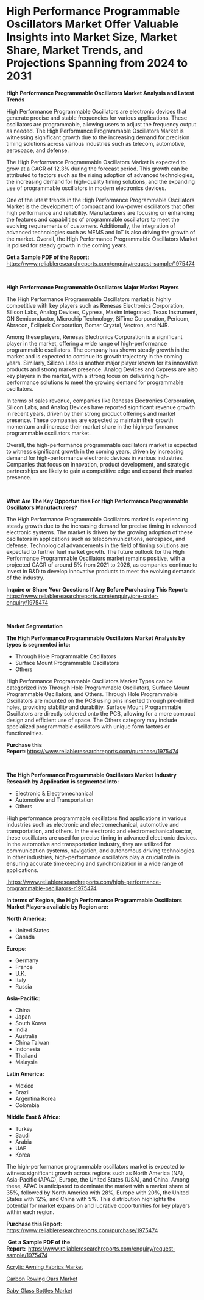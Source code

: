 <p><h1>High Performance Programmable Oscillators Market Offer Valuable Insights into Market Size, Market Share, Market Trends, and Projections Spanning from 2024 to 2031</h1></p><p><strong>High Performance Programmable Oscillators Market Analysis and Latest Trends</strong></p>
<p><p>High Performance Programmable Oscillators are electronic devices that generate precise and stable frequencies for various applications. These oscillators are programmable, allowing users to adjust the frequency output as needed. The High Performance Programmable Oscillators Market is witnessing significant growth due to the increasing demand for precision timing solutions across various industries such as telecom, automotive, aerospace, and defense.</p><p>The High Performance Programmable Oscillators Market is expected to grow at a CAGR of 12.3% during the forecast period. This growth can be attributed to factors such as the rising adoption of advanced technologies, the increasing demand for high-quality timing solutions, and the expanding use of programmable oscillators in modern electronics devices.</p><p>One of the latest trends in the High Performance Programmable Oscillators Market is the development of compact and low-power oscillators that offer high performance and reliability. Manufacturers are focusing on enhancing the features and capabilities of programmable oscillators to meet the evolving requirements of customers. Additionally, the integration of advanced technologies such as MEMS and IoT is also driving the growth of the market. Overall, the High Performance Programmable Oscillators Market is poised for steady growth in the coming years.</p></p>
<p><strong>Get a Sample PDF of the Report:&nbsp;</strong> <a href="https://www.reliableresearchreports.com/enquiry/request-sample/1975474">https://www.reliableresearchreports.com/enquiry/request-sample/1975474</a></p>
<p>&nbsp;</p>
<p><strong>High Performance Programmable Oscillators Major Market Players</strong></p>
<p><p>The High Performance Programmable Oscillators market is highly competitive with key players such as Renesas Electronics Corporation, Silicon Labs, Analog Devices, Cypress, Maxim Integrated, Texas Instrument, ON Semiconductor, Microchip Technology, SiTime Corporation, Pericom, Abracon, Ecliptek Corporation, Bomar Crystal, Vectron, and NJR.</p><p>Among these players, Renesas Electronics Corporation is a significant player in the market, offering a wide range of high-performance programmable oscillators. The company has shown steady growth in the market and is expected to continue its growth trajectory in the coming years. Similarly, Silicon Labs is another major player known for its innovative products and strong market presence. Analog Devices and Cypress are also key players in the market, with a strong focus on delivering high-performance solutions to meet the growing demand for programmable oscillators.</p><p>In terms of sales revenue, companies like Renesas Electronics Corporation, Silicon Labs, and Analog Devices have reported significant revenue growth in recent years, driven by their strong product offerings and market presence. These companies are expected to maintain their growth momentum and increase their market share in the high-performance programmable oscillators market.</p><p>Overall, the high-performance programmable oscillators market is expected to witness significant growth in the coming years, driven by increasing demand for high-performance electronic devices in various industries. Companies that focus on innovation, product development, and strategic partnerships are likely to gain a competitive edge and expand their market presence.</p></p>
<p>&nbsp;</p>
<p><strong>What Are The Key Opportunities For High Performance Programmable Oscillators Manufacturers?</strong></p>
<p><p>The High Performance Programmable Oscillators market is experiencing steady growth due to the increasing demand for precise timing in advanced electronic systems. The market is driven by the growing adoption of these oscillators in applications such as telecommunications, aerospace, and defense. Technological advancements in the field of timing solutions are expected to further fuel market growth. The future outlook for the High Performance Programmable Oscillators market remains positive, with a projected CAGR of around 5% from 2021 to 2026, as companies continue to invest in R&D to develop innovative products to meet the evolving demands of the industry.</p></p>
<p><strong>Inquire or Share Your Questions If Any Before Purchasing This Report:</strong> <a href="https://www.reliableresearchreports.com/enquiry/pre-order-enquiry/1975474">https://www.reliableresearchreports.com/enquiry/pre-order-enquiry/1975474</a></p>
<p>&nbsp;</p>
<p><strong>Market Segmentation</strong></p>
<p><strong>The High Performance Programmable Oscillators Market Analysis by types is segmented into:</strong></p>
<p><ul><li>Through Hole Programmable Oscillators</li><li>Surface Mount Programmable Oscillators</li><li>Others</li></ul></p>
<p><p>High Performance Programmable Oscillators Market Types can be categorized into Through Hole Programmable Oscillators, Surface Mount Programmable Oscillators, and Others. Through Hole Programmable Oscillators are mounted on the PCB using pins inserted through pre-drilled holes, providing stability and durability. Surface Mount Programmable Oscillators are directly soldered onto the PCB, allowing for a more compact design and efficient use of space. The Others category may include specialized programmable oscillators with unique form factors or functionalities.</p></p>
<p><strong>Purchase this Report:&nbsp;</strong><a href="https://www.reliableresearchreports.com/purchase/1975474">https://www.reliableresearchreports.com/purchase/1975474</a></p>
<p>&nbsp;</p>
<p><strong>The High Performance Programmable Oscillators Market Industry Research by Application is segmented into:</strong></p>
<p><ul><li>Electronic & Electromechanical</li><li>Automotive and Transportation</li><li>Others</li></ul></p>
<p><p>High performance programmable oscillators find applications in various industries such as electronic and electromechanical, automotive and transportation, and others. In the electronic and electromechanical sector, these oscillators are used for precise timing in advanced electronic devices. In the automotive and transportation industry, they are utilized for communication systems, navigation, and autonomous driving technologies. In other industries, high-performance oscillators play a crucial role in ensuring accurate timekeeping and synchronization in a wide range of applications.</p></p>
<p><a href="https://www.reliableresearchreports.com/high-performance-programmable-oscillators-r1975474">&nbsp;https://www.reliableresearchreports.com/high-performance-programmable-oscillators-r1975474</a></p>
<p><strong>In terms of Region, the High Performance Programmable Oscillators Market Players available by Region are:</strong></p>
<p>
    <p> <strong> North America: </strong>
        <ul>
            <li>United States</li>
            <li>Canada</li>
        </ul>
        </p> 
    <p> <strong> Europe: </strong>
        <ul>
            <li>Germany</li>
            <li>France</li>
            <li>U.K.</li>
            <li>Italy</li>
            <li>Russia</li>
        </ul>
        </p> 
    <p> <strong> Asia-Pacific: </strong>
        <ul>
            <li>China</li>
            <li>Japan</li>
            <li>South Korea</li>
            <li>India</li>
            <li>Australia</li>
            <li>China Taiwan</li>
            <li>Indonesia</li>
            <li>Thailand</li>
            <li>Malaysia</li>
        </ul>
        </p> 
    <p> <strong> Latin America: </strong>
        <ul>
            <li>Mexico</li>
            <li>Brazil</li>
            <li>Argentina Korea</li>
            <li>Colombia</li>
        </ul>
        </p> 
    <p> <strong> Middle East & Africa: </strong>
        <ul>
            <li>Turkey</li>
            <li>Saudi</li>
            <li>Arabia</li>
            <li>UAE</li>
            <li>Korea</li>
        </ul>
    </p>
    </p>
<p><p>The high-performance programmable oscillators market is expected to witness significant growth across regions such as North America (NA), Asia-Pacific (APAC), Europe, the United States (USA), and China. Among these, APAC is anticipated to dominate the market with a market share of 35%, followed by North America with 28%, Europe with 20%, the United States with 12%, and China with 5%. This distribution highlights the potential for market expansion and lucrative opportunities for key players within each region.</p></p>
<p><strong>Purchase this Report: </strong><a href="https://www.reliableresearchreports.com/purchase/1975474">https://www.reliableresearchreports.com/purchase/1975474</a></p>
<p>&nbsp;<strong>Get a Sample PDF of the Report:&nbsp;&nbsp;</strong><a href="https://www.reliableresearchreports.com/enquiry/request-sample/1975474">https://www.reliableresearchreports.com/enquiry/request-sample/1975474</a></p>
<p><strong></strong></p>
<p><p><a href="https://github.com/DiannaFlatley/Market-Research-Report-List-1/blob/main/acrylic-awning-fabrics-market.md">Acrylic Awning Fabrics Market</a></p><p><a href="https://github.com/awicka1/Market-Research-Report-List-1/blob/main/carbon-rowing-oars-market.md">Carbon Rowing Oars Market</a></p><p><a href="https://github.com/howellLesch2002/Market-Research-Report-List-1/blob/main/baby-glass-bottles-market.md">Baby Glass Bottles Market</a></p></p>
